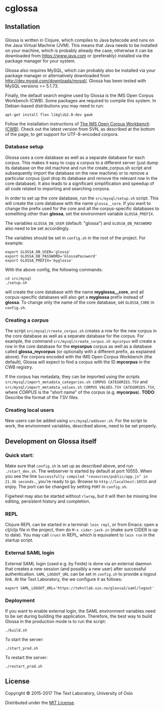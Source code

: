 # cglossa

## Installation
### 
Glossa is written in Clojure, which compiles to Java bytecode and runs on the 
Java Virtual Machine (JVM). This means that Java needs to be installed on your
machine, which is probably already the case;  otherwise it can be downloaded from
https://www.java.com or (preferably) installed via the package manager for your system.

Glossa also requires MySQL, which can probably also be installed via your package
manager or alternatively downloaded from http://dev.mysql.com/downloads/mysql/.
Glossa has been tested with MySQL versions >= 5.1.73.

Finally, the default search engine used by Glossa is the IMS Open Corpus Workbench 
(CWB). Some packages are required to compile this system. In Debian-based distributions 
you may need to run:

    apt-get install flex libglib2.0-dev gawk

Follow the installation instructions of [The IMS Open Corpus Workbench
(CWB)](http://cwb.sourceforge.net/download.php#svn). Check out the latest
version from SVN, as described at the bottom of the page, to get support for
UTF-8-encoded corpora.

### Database setup
Glossa uses a core database as well as a separate database for each corpus.
This makes it easy to copy a corpus to a different server (just dump its database 
on the old machine and run the create_corpus.sh script and subsequently import the 
database on the new machine) or to remove a particular corpus (just drop its database
and remove the relevant row in the core database). It also leads to a significant
simplification and speedup of all code related to importing and searching corpora.

In order to set up the core database, run the `src/mysql/setup.sh` script. This
will create the core database with the name `glossa__core`. If you want to change
the prefix used for the core and all the corpus-specific databases to something
other than **glossa**, set the environment variable `GLOSSA_PREFIX`.

The variables `GLOSSA_DB_USER` (default: "glossa") and `GLOSSA_DB_PASSWORD`
also need to be set accordingly.

The variables should be set in `config.sh` in the root of the project. For example:

    export GLOSSA_DB_USER='glossa'
    export GLOSSA_DB_PASSWORD='GlossaPassword'
    export GLOSSA_PREFIX='myglossa'

With the above config, the following commands:

    cd src/mysql
    ./setup.sh

will create the core database with the name **myglossa__core**, and all corpus-specific
databases will also get a **myglossa** prefix instead of **glossa**. To change only the
name of the core database, set `GLOSSA_CORE` in `config.sh`.

### Creating a corpus
The script `src/mysql/create_corpus.sh` creates a row for the new corpus in the
core database as well as a separate database for the corpus. For example, the command
`src/mysql/create_corpus.sh mycorpus` will create a row in the core database for
the **mycorpus** corpus as well as a database called **glossa_mycorpus** (or optionally with
a different prefix, as explained above). For corpora encoded with the IMS Open Corpus 
Workbench (the default), Glossa will expect to find a corpus with the ID **mycorpus** in 
the CWB registry.

If the corpus has metadata, they can be imported using the scripts 
`src/mysql/import_metadata_categories.sh CORPUS CATEGORIES.TSV` and 
`src/mysql/import_metadata_values.sh CORPUS VALUES.TSV CATEGORIES.TSV`, where *CORPUS*
is the "short name" of the corpus (e.g. **mycorpus**). **TODO**: Describe the format
of the TSV files.

### Creating local users
New users can be added using `src/mysql/adduser.sh`. For the script to work,
the environment variables, described above, need to be set properly.

## Development on Glossa itself

### Quick start:
Make sure that `config.sh` is set up as described above, and run
`./start_dev.sh`. The webserver is started by default at port 10555. When you
see the line `Successfully compiled "resources/public/app.js" in 21.36
seconds.`, you're ready to go. Browse to `http://localhost:10555` and enjoy. The
port can be changed by setting `PORT` in `config.sh`.

Figwheel may also be started without `rlwrap`, but it will then be missing line
editing, persistent history and completion.

### REPL

Clojure REPL can be started in a terminal: `lein repl`, or from Emacs: open a
clj/cljs file in the project, then do `M-x cider-jack-in` (make sure
CIDER is up to date). You may call `(run)` in REPL, which is equivalent to
`lein run` in the startup script.

### External SAML login

External SAML login (used e.g. by Feide) is done via an external daemon that
creates a new session (and possibly a new user) after successful
authentication. `SAML_LOGOUT_URL` can be set in `config.sh` to provide a
logout link. At the Text Laboratory, the we configure it as follows:

    export SAML_LOGOUT_URL='https://tekstlab.uio.no/glossa2/saml/logout'

### Deployment

If you want to enable external login, the SAML environment variables need to be
set during building the application. Therefore, the best way to build Glossa in
the production mode is to run the script:

    ./build.sh

To start the server:

    ./start_prod.sh

To restart the server:

    ./restart_prod.sh

## License

Copyright © 2015-2017 The Text Laboratory, University of Oslo

Distributed under the <a href="http://www.opensource.org/licenses/MIT">MIT License</a>.

